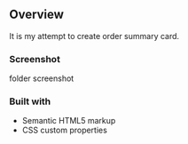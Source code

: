 ## Overview
It is my attempt to create order summary card.

### Screenshot
folder screenshot

### Built with

- Semantic HTML5 markup
- CSS custom properties
